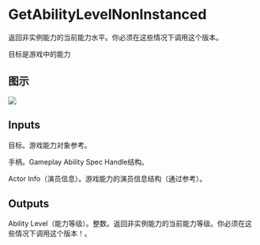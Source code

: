 # GetAbilityLevelNonInstanced

返回非实例能力的当前能力水平。你必须在这些情况下调用这个版本。

目标是游戏中的能力

## 图示

![]($-20221218-17320112.png)

## Inputs

目标。游戏能力对象参考。

手柄。Gameplay Ability Spec Handle结构。

Actor Info（演员信息）。游戏能力的演员信息结构（通过参考）。 

## Outputs

Ability Level（能力等级）。整数。返回非实例能力的当前能力等级。你必须在这些情况下调用这个版本！。
